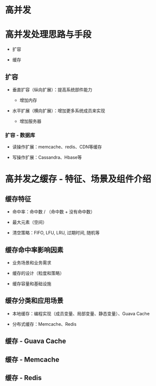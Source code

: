 # 高并发

# 高并发处理思路与手段

* 扩容

* 缓存


## 扩容

* 垂直扩容（纵向扩展）：提高系统部件能力
    * 增加内存

* 水平扩展（横向扩展）：增加更多系统成员来实现
    * 增加服务器
    

### 扩容 - 数据库

* 读操作扩展：memcache、redis、CDN等缓存

* 写操作扩展：Cassandra、Hbase等


# 高并发之缓存 - 特征、场景及组件介绍

## 缓存特征

* 命中率：命中数 / （命中数 + 没有命中数）

* 最大元素（空间）

* 清空策略：FIFO, LFU, LRU, 过期时间, 随机等


## 缓存命中率影响因素

* 业务场景和业务需求

* 缓存的设计（粒度和策略）

* 缓存容量和基础设施


## 缓存分类和应用场景

* 本地缓存：编程实现（成员变量、局部变量、静态变量）、Guava Cache

* 分布式缓存：Memcache、Redis


## 缓存 - Guava Cache


## 缓存 - Memcache


## 缓存 - Redis



